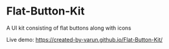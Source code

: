 # Flat-Button-Kit
A UI kit consisting of flat buttons along with icons  
  
Live demo: https://created-by-varun.github.io/Flat-Button-Kit/
